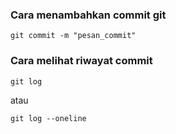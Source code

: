 ### Cara menambahkan commit git
```
git commit -m "pesan_commit"
```

### Cara melihat riwayat commit
```
git log
```
atau
```
git log --oneline
```